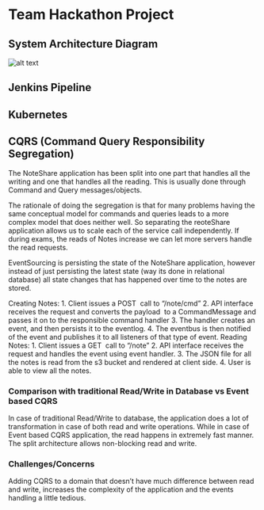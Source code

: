 # Team Hackathon Project




## System Architecture Diagram
![alt text](https://github.com/nguyensjsu/fa19-281-cloud-traders/blob/master/images/SystemArchitectureDiagram.png)

## Jenkins Pipeline 

## Kubernetes 

## CQRS (Command Query Responsibility Segregation)
The NoteShare application has been split into one part that handles all the writing and one that handles all the reading. This is usually done through Command and Query messages/objects.

The rationale of doing the segregation is that for many problems having the same conceptual model for commands and queries leads to a more complex model that does neither well. So separating the reoteShare application allows us to scale each of the service call independently.
If during exams, the reads of Notes increase we can let more servers handle the read requests.

EventSourcing is persisting the state of the NoteShare application, however instead of just persisting the latest state (way its done in relational database) all state changes that has happened over time to the notes are stored.

Creating Notes:
    1. Client issues a POST  call to “/note/cmd”
    2. API interface receives the request and converts the payload  to a CommandMessage and passes it on to the responsible command handler
    3. The handler creates an event, and then persists it to the eventlog.
    4. The eventbus is then notified of the event and publishes it to all listeners of that type of event.
Reading Notes:
    1. Client issues a GET  call to “/note”
    2. API interface receives the request and handles the event using event handler.
    3. The JSON file for all the notes is read from the s3 bucket and rendered at client side.
    4. User is able to view all the notes.
    
### Comparison with traditional Read/Write in Database vs Event based CQRS
In case of traditional Read/Write to database, the application does a lot of transformation in case of both read and write operations. While in case of Event based CQRS application, the read happens in extremely fast manner. The split architecture allows non-blocking read and write.

### Challenges/Concerns
Adding CQRS to a domain that doesn’t have much difference between read and write, increases the complexity of the application and the events handling a little tedious.
